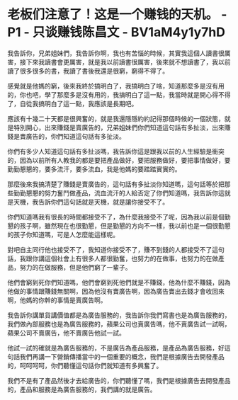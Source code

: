 # 老板们注意了！这是一个赚钱的天机。 - P1 - 只谈赚钱陈昌文 - BV1aM4y1y7hD

我告訴你，兄弟姐妹們，我告訴你啊，我也有苦惱的時候，其實我這個人讀書很厲害，接下來我讀書會更厲害，就是我以前讀書很厲害，後來就不想讀書了，我以前讀了很多很多的書，我讀了書後我還是很窮，窮得不得了。

感覺就是他媽的窮，後來我終於搞明白了，我搞明白了啥，知道那麼多是沒有用的，你也吧，學了那麼多是沒有用的，我搞明白了這一點，我當時就是開心得不得了，自從我搞明白了這一點，我應該是長期吧。

應該有十幾二十天都是很興奮的，就是我還隱隱約約記得那個時候的一個狀態，就是特別開心，出來賺錢是賣廣告的，兄弟姐妹們你們知道這句話有多扯淡，出來賺錢是賣廣告的，你們知道這句話有多扯淡。

你們有多少人知道這句話有多扯淡嗎，我告訴你這是跟我以前的人生經驗是衝突的，因為以前所有人教我的都是要把產品做好，要把服務做好，要把事情做好，要勤勤懇懇的，要多流汗，要多流血，我是他媽的要踏踏實實的。

那麼後來我搞清楚了賺錢是賣廣告的，這句話有多扯淡你知道嗎，這句話等於把那些勤勤懇懇的努力奮鬥做產品，流血流汗的人給否定了你們知道嗎，我告訴你這就是天機，我告訴你們這句話就是天機，就是讓你接受不了。

你們知道嗎我有很長的時間都接受不了，為什麼我接受不了呢，因為我以前是個勤懇的孩子啊，雖然現在也很勤懇，但是勤懇的方向不一樣，我以前也是一個很勤懇的孩子你知道嗎，可是人怎麼能這樣呢。

對吧自主同行他也接受不了，我知道你接受不了，賺不到錢的人都接受不了這句話，我跟你講這個社會上有很多人都很勤奮，也努力的在做事，也努力的在做產品，努力的在做服務，但是他們窮了一輩子。

他們會窮到死你們知道嗎，他們會窮到死他們就是不賺錢，他為什麼不賺錢，因為他做的事情跟賺錢無關啊，因為他沒有賣廣告啊，因為廣告賣出去錢才會收回來啊，他媽的你幹的事情是賣廣告啊。

我告訴你講單貨講價值都是為廣告服務的，我告訴你我們寫書也是為廣告服務的，我們做內部服務也是為廣告服務的，蘋果公司也賣廣告嗎，他不賣廣告試一試啊，蘋果公司不賣廣告，他不賣廣告他試一試。

他試一試的確就是為廣告服務的，不是廣告為產品服務，是產品為廣告服務，好這句話我們再講一下營銷傳播當中的一個重要的概念，我們是根據廣告去開發產品的，呵呵呵呵，你們聽懂這句話你們就知道有多興奮了。

我們不是有了產品然後才去給廣告的，你們聽懂了嗎，我們是根據廣告去開發產品的，產品和服務是為廣告服務的，我們講的就是廣告。

